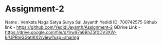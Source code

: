# Assignment-2
Name : Venkata Naga Satya Surya Sai Jayanth Yedidi ID: 700742575
Github link - https://github.com/YedidiJayanth/Assignment-2
GDrive Link -
https://drive.google.com/file/d/1rw97a6BhZ5f0DV3XW-krUPRmGGatiKX2/view?usp=sharing
